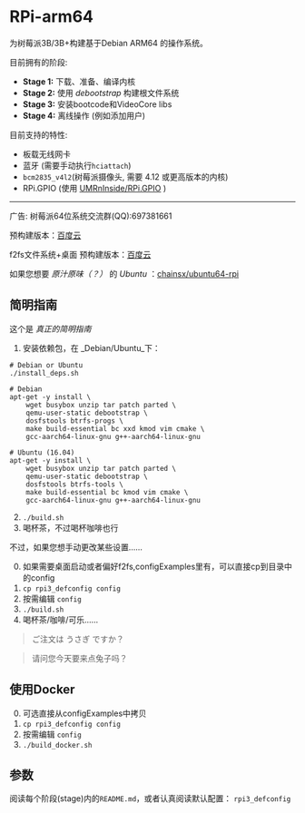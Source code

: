 # RPi-arm64
为树莓派3B/3B+构建基于Debian ARM64 的操作系统。

目前拥有的阶段:

* **Stage 1:** 下载、准备、编译内核
* **Stage 2:** 使用 _debootstrap_ 构建根文件系统
* **Stage 3:** 安装bootcode和VideoCore libs
* **Stage 4:** 离线操作 (例如添加用户)

目前支持的特性:

* 板载无线网卡
* 蓝牙 (需要手动执行`hciattach`)
* `bcm2835_v4l2`(树莓派摄像头, 需要 4.12 或更高版本的内核)
* RPi.GPIO (使用 [UMRnInside/RPi.GPIO](https://github.com/UMRnInside/RPi.GPIO) )

************
广告:
树莓派64位系统交流群(QQ):697381661

预构建版本：[百度云](http://pan.baidu.com/s/1hsZVl1i)

f2fs文件系统+桌面 预构建版本：[百度云](https://pan.baidu.com/s/1W6YMBoly5GfKc3OPWQI_yQ)

如果您想要 _原汁原味（？）_ 的 _Ubuntu_ ：[chainsx/ubuntu64-rpi](https://github.com/chainsx/ubuntu64-rpi)

## 简明指南
这个是 _真正的简明指南_

1. 安装依赖包，在 _Debian/Ubuntu_下：
```
# Debian or Ubuntu
./install_deps.sh

# Debian
apt-get -y install \
    wget busybox unzip tar patch parted \
    qemu-user-static debootstrap \
    dosfstools btrfs-progs \
    make build-essential bc xxd kmod vim cmake \
    gcc-aarch64-linux-gnu g++-aarch64-linux-gnu 

# Ubuntu (16.04)
apt-get -y install \
    wget busybox unzip tar patch parted \
    qemu-user-static debootstrap \
    dosfstools btrfs-tools \
    make build-essential bc kmod vim cmake \
    gcc-aarch64-linux-gnu g++-aarch64-linux-gnu     

```

2. `./build.sh`
3. 喝杯茶，不过喝杯咖啡也行

不过，如果您想手动更改某些设置……

0. 如果需要桌面启动或者偏好f2fs,configExamples里有，可以直接cp到目录中的config
1. `cp rpi3_defconfig config`
2. 按需编辑 `config`
3. `./build.sh`
4. 喝杯茶/咖啡/可乐……

> ご注文は うさぎ ですか？

> 请问您今天要来点兔子吗？

## 使用Docker
0. 可选直接从configExamples中拷贝
1. `cp rpi3_defconfig config`
2. 按需编辑 `config`
3. `./build_docker.sh`

## 参数
阅读每个阶段(stage)内的`README.md`，或者认真阅读默认配置： `rpi3_defconfig`
